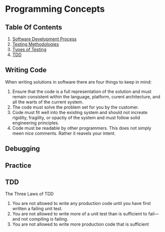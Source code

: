 # Programming Concepts

## Table Of Contents
1. [Software Development Process]()
2. [Testing Methodologies]()
3. [Types of Testing]()
4. [TDD]()

## Writing Code
When writing solutions in software there are four things to keep in mind:
1. Ensure that the code is a full representation of the solution and must remain consistent within the language, platform, curent architecture, and all the warts of the current system.
2. The code must solve the problem set for you by the customer.
3. Code must fit well into the existing system and should not increate rigidity, fragility, or opactiy of the system and must follow solid engineering principles.
4. Code must be readable by other programmers. This does not simply meen nice comments. Rather it reavels your intent.

## Debugging

## Practice

## TDD
The Three Laws of TDD
1. You are not allowed to write any production code until you have first written a failing unit test. 
2. You are not allowed to write more of a unit test than is sufficient to fail—and not compiling is failing. 
3. You are not allowed to write more production code that is sufficient
